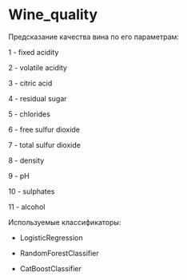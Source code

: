 # Wine_quality


Предсказание качества вина по его параметрам:

1 - fixed acidity

2 - volatile acidity

3 - citric acid

4 - residual sugar

5 - chlorides

6 - free sulfur dioxide

7 - total sulfur dioxide

8 - density

9 - pH

10 - sulphates

11 - alcohol



Используемые классификаторы:

- LogisticRegression

- RandomForestClassifier

- CatBoostClassifier
